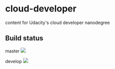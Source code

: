 # cloud-developer
content for Udacity's cloud developer nanodegree

## Build status
master ![](https://travis-ci.org/drewbudd/cloud-developer.svg?branch=master)

develop ![](https://travis-ci.org/drewbudd/cloud-developer.svg?branch=develop)
